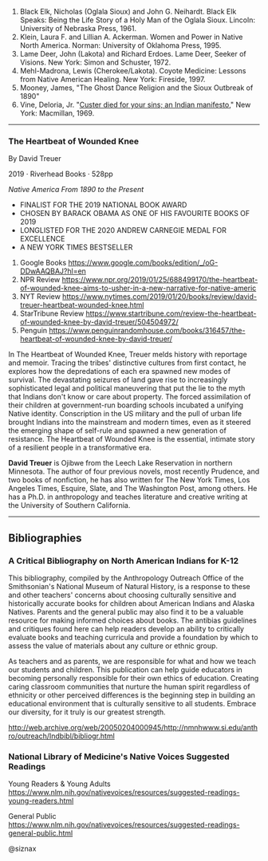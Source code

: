 1. Black Elk, Nicholas (Oglala Sioux) and John G. Neihardt. Black Elk
   Speaks: Being the Life Story of a Holy Man of the Oglala
   Sioux. Lincoln: University of Nebraska Press, 1961.
1. Klein, Laura F. and Lillian A. Ackerman. Women and Power in Native
   North America. Norman: University of Oklahoma Press, 1995.
1. Lame Deer, John (Lakota) and Richard Erdoes. Lame Deer, Seeker of
   Visions. New York: Simon and Schuster, 1972.
1. Mehl-Madrona, Lewis (Cherokee/Lakota). Coyote Medicine: Lessons
   from Native American Healing. New York: Fireside, 1997.
1. Mooney, James, "The Ghost Dance Religion and the Sioux Outbreak of
   1890"
1. Vine, Deloria, Jr. "[Custer died for your sins; an Indian
   manifesto](https://archive.org/details/custerdiedfory00delo)," New
   York: Macmillan, 1969.

----

### The Heartbeat of Wounded Knee

By David Treuer

2019 · Riverhead Books · 528pp

_Native America From 1890 to the Present_

* FINALIST FOR THE 2019 NATIONAL BOOK AWARD
* CHOSEN BY BARACK OBAMA AS ONE OF HIS FAVOURITE BOOKS OF 2019
* LONGLISTED FOR THE 2020 ANDREW CARNEGIE MEDAL FOR EXCELLENCE
* A NEW YORK TIMES BESTSELLER

1. Google Books
   https://www.google.com/books/edition/_/oG-DDwAAQBAJ?hl=en
1. NPR Review
   https://www.npr.org/2019/01/25/688499170/the-heartbeat-of-wounded-knee-aims-to-usher-in-a-new-narrative-for-native-americ
1. NYT Review
   https://www.nytimes.com/2019/01/20/books/review/david-treuer-heartbeat-wounded-knee.html
1. StarTribune Review
   https://www.startribune.com/review-the-heartbeat-of-wounded-knee-by-david-treuer/504504972/
1. Penguin
   https://www.penguinrandomhouse.com/books/316457/the-heartbeat-of-wounded-knee-by-david-treuer/
   

In The Heartbeat of Wounded Knee, Treuer melds history with
reportage and memoir. Tracing the tribes' distinctive cultures from
first contact, he explores how the depredations of each era spawned
new modes of survival. The devastating seizures of land gave rise to
increasingly sophisticated legal and political maneuvering that put
the lie to the myth that Indians don't know or care about
property. The forced assimilation of their children at
government-run boarding schools incubated a unifying Native
identity. Conscription in the US military and the pull of urban life
brought Indians into the mainstream and modern times, even as it
steered the emerging shape of self-rule and spawned a new generation
of resistance. The Heartbeat of Wounded Knee is the essential,
intimate story of a resilient people in a transformative era.

**David Treuer** is Ojibwe from the Leech Lake Reservation in northern
Minnesota. The author of four previous novels, most recently Prudence,
and two books of nonfiction, he has also written for The New York
Times, Los Angeles Times, Esquire, Slate, and The Washington Post,
among others. He has a Ph.D. in anthropology and teaches literature
and creative writing at the University of Southern California.

----

## Bibliographies

### A Critical Bibliography on North American Indians for K-12

This bibliography, compiled by the Anthropology Outreach Office of the
Smithsonian's National Museum of Natural History, is a response to
these and other teachers' concerns about choosing culturally sensitive
and historically accurate books for children about American Indians
and Alaska Natives. Parents and the general public may also find it to
be a valuable resource for making informed choices about books. The
antibias guidelines and critiques found here can help readers develop
an ability to critically evaluate books and teaching curricula and
provide a foundation by which to assess the value of materials about
any culture or ethnic group.

As teachers and as parents, we are responsible for what and how we
teach our students and children. This publication can help guide
educators in becoming personally responsible for their own ethics of
education. Creating caring classroom communities that nurture the
human spirit regardless of ethnicity or other perceived differences is
the beginning step in building an educational environment that is
culturally sensitive to all students. Embrace our diversity, for it
truly is our greatest strength.

http://web.archive.org/web/20050204000945/http://nmnhwww.si.edu/anthro/outreach/Indbibl/bibliogr.html


### National Library of Medicine's Native Voices Suggested Readings

Young Readers & Young Adults    
https://www.nlm.nih.gov/nativevoices/resources/suggested-readings-young-readers.html

General Public   
https://www.nlm.nih.gov/nativevoices/resources/suggested-readings-general-public.html


@siznax
